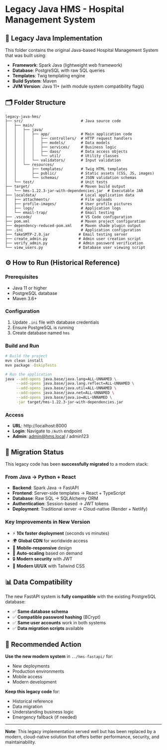 # Legacy Java HMS - Hospital Management System

## 📁 **Legacy Java Implementation**

This folder contains the original Java-based Hospital Management System that was built using:

- **Framework**: Spark Java (lightweight web framework)
- **Database**: PostgreSQL with raw SQL queries  
- **Templates**: Twig templating engine
- **Build System**: Maven
- **JVM Version**: Java 11+ (with module system compatibility flags)

## 🗂️ **Folder Structure**

```
legacy-java-hms/
├── src/                          # Java source code
│   ├── main/
│   │   ├── java/
│   │   │   ├── app/              # Main application code
│   │   │   │   ├── controllers/  # HTTP request handlers
│   │   │   │   ├── models/       # Data models
│   │   │   │   ├── services/     # Business logic
│   │   │   │   ├── daos/         # Data access objects
│   │   │   │   └── util/         # Utility classes
│   │   │   └── validators/       # Input validation
│   │   └── resources/
│   │       ├── templates/        # Twig HTML templates
│   │       ├── public/           # Static assets (CSS, JS, images)
│   │       └── schemas/          # JSON validation schemas
│   └── test/                     # Unit tests
├── target/                       # Maven build output
│   └── hms-1.22.3-jar-with-dependencies.jar  # Executable JAR
├── localdata/                    # Local application data
│   ├── attachments/              # File uploads
│   ├── profile-images/           # User profile pictures
│   ├── logs/                     # Application logs
│   └── email-trap/               # Email testing
├── .vscode/                      # VS Code configuration
├── pom.xml                       # Maven project configuration
├── dependency-reduced-pom.xml    # Maven shade plugin output
├── .ini                          # Application configuration
├── fakeSMTP-2.0.jar             # Email testing server
├── create_admin.py              # Admin user creation script
├── verify_admin.py              # Admin password verification
└── view_users.py                # Database user viewing script
```

## ⚙️ **How to Run (Historical Reference)**

### **Prerequisites**
- Java 11 or higher
- PostgreSQL database
- Maven 3.6+

### **Configuration**
1. Update `.ini` file with database credentials
2. Ensure PostgreSQL is running
3. Create database named `hms`

### **Build and Run**
```bash
# Build the project
mvn clean install
mvn package -DskipTests

# Run the application
java --add-opens java.base/java.lang=ALL-UNNAMED \
     --add-opens java.base/java.lang.reflect=ALL-UNNAMED \
     --add-opens java.base/java.util=ALL-UNNAMED \
     --add-opens java.base/java.net=ALL-UNNAMED \
     --add-opens java.base/java.io=ALL-UNNAMED \
     -jar target/hms-1.22.3-jar-with-dependencies.jar
```

### **Access**
- **URL**: http://localhost:8000
- **Login**: Navigate to `/Auth` endpoint
- **Admin**: admin@hms.local / admin123

## 🔄 **Migration Status**

This legacy code has been **successfully migrated** to a modern stack:

### **From Java → Python + React**
- **Backend**: Spark Java → FastAPI
- **Frontend**: Server-side templates → React + TypeScript
- **Database**: Raw SQL → SQLAlchemy ORM
- **Authentication**: Session-based → JWT tokens
- **Deployment**: Traditional server → Cloud-native (Render + Netlify)

### **Key Improvements in New Version**
- ⚡ **10x faster deployment** (seconds vs minutes)
- 🌍 **Global CDN** for worldwide access
- 📱 **Mobile-responsive** design
- 🔄 **Auto-scaling** based on demand
- 🔒 **Modern security** with JWT
- 🎨 **Modern UI/UX** with Tailwind CSS

## 📊 **Data Compatibility**

The new FastAPI system is **fully compatible** with the existing PostgreSQL database:

- ✅ **Same database schema**
- ✅ **Compatible password hashing** (BCrypt)
- ✅ **Same user accounts** work in both systems
- ✅ **Data migration scripts** available

## 🚀 **Recommended Action**

**Use the new modern system** in `../hms-fastapi/` for:
- New deployments
- Production environments
- Mobile access
- Modern development

**Keep this legacy code** for:
- Historical reference
- Data migration
- Understanding business logic
- Emergency fallback (if needed)

---

**Note**: This legacy implementation served well but has been replaced by a modern, cloud-native solution that offers better performance, security, and maintainability.
